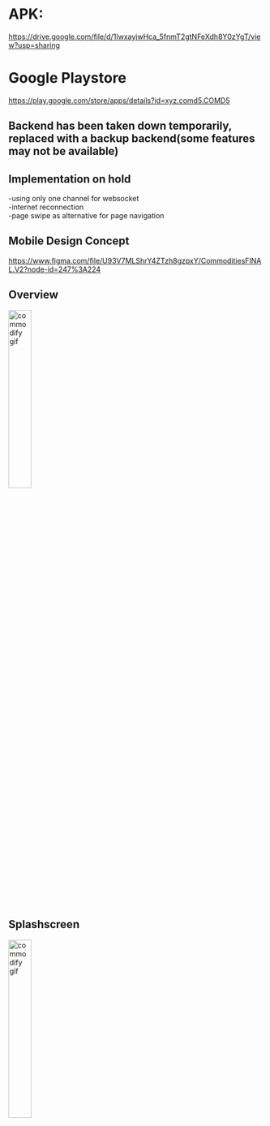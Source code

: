 # APK:
https://drive.google.com/file/d/1IwxayjwHca_5fnmT2gtNFeXdh8Y0zYgT/view?usp=sharing

# Google Playstore
https://play.google.com/store/apps/details?id=xyz.comd5.COMD5

## Backend has been taken down temporarily, replaced with a backup backend(some features may not be available)

## Implementation on hold
-using only one channel for websocket</br>
-internet reconnection</br>
-page swipe as alternative for page navigation</br>

## Mobile Design Concept
https://www.figma.com/file/U93V7MLShrY4ZTzh8gzpxY/CommoditiesFINAL.V2?node-id=247%3A224

## Overview
<img src="https://user-images.githubusercontent.com/88223527/159200797-ddd4ae03-159d-4033-977b-e3691f94e348.gif" alt="commodify gif" width="30%" height="30%">

## Splashscreen
<img src="https://user-images.githubusercontent.com/88223527/159213039-b364a948-d34b-4eea-8353-a3fd453adfcb.gif" alt="commodify gif" width="30%" height="30%">


  



